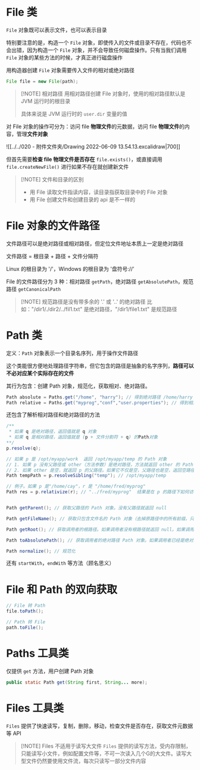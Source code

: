 
# File 类

`File` 对象既可以表示文件，也可以表示目录

特别要注意的是，构造一个 `File` 对象，即使传入的文件或目录不存在，代码也不会出错，因为构造一个 `File` 对象，并不会导致任何磁盘操作。只有当我们调用 `File` 对象的某些方法的时候，才真正进行磁盘操作

用构造器创建 `File` 对象需要传入文件的相对或绝对路径

```java
File file = new File(path);
```

> [!NOTE] 相对路径
> 用相对路径创建 File 对象时，使用的相对路径默认是 JVM 运行时的根目录
> 
> 具体来说是 JVM 运行时的 `user.dir` 变量的值

对 File 对象的操作可分为：访问 file **物理文件**的元数据，访问 file **物理文件**的内容，管理**文件对象**

![[../../020 - 附件文件夹/Drawing 2022-06-09 13.54.13.excalidraw|700]]

但首先需要**检查 file 物理文件是否存在** `file.exists()`，或直接调用 `file.createNewFile()` 进行如果不存在就创建新文件


> [!NOTE] 文件和目录的区别
> - 用 File 读取文件指读内容，读目录指获取目录中的 File 对象
> - 用 File 创建文件和创建目录的 api 是不一样的


# File 对象的文件路径

文件路径可以是绝对路径或相对路径，但定位文件地址本质上一定是绝对路径

文件路径 = 根目录 + 路径 + 文件分隔符

Linux 的根目录为 '/'，Windows 的根目录为 '盘符号://'


File 的文件路径分为 3 种：相对路径 `getPath`，绝对路径 `getAbsolutePath`，规范路径 `getCanonicalPath`


> [!NOTE] 规范路径是没有带多余的 '.' 或 '..' 的绝对路径
> 比如："/dir1/./dir2/../fil1.txt" 是绝对路径，"/dir1/file1.txt" 是规范路径



# Path 类

定义：`Path` 对象表示一个目录名序列，用于操作文件路径

这个类能很方便地处理路径字符串，但它包含的路径是抽象的名字序列，**路径可以不必对应某个实际存在的文件**

其行为包含：创建 Path 对象，规范化，获取相对、绝对路径。

```java
Path absolute = Paths.get("/home", "harry"); // 得到绝对路径 /home/harry
Path relative = Paths.get("myprog","conf","user.properties"); // 得到相对路径 myprog/conf/user.properties 
```

还包含了解析相对路径和绝对路径的方法

```java
/**
 * 如果 q 是绝对路径，返回值就是 q 对象
 * 如果 q 是相对路径，返回值就是 (p + 文件分割符 + q) 的Path对象
**/
p.resolve(q);
```

```java
// 如果 p 是 /opt/myapp/work  返回 /opt/myapp/temp 的 Path 对象
// 1. 如果 p 没有父路径或 other（方法参数）是绝对路径，方法就返回 other 的 Path 对象
// 2. 如果 other 是空，就返回 p 的父路径。如果它不仅是空，父路径也是空，返回空路径  空——""
Path tempPath = p.resolveSibling("temp"); // /opt/myapp/temp
```

```java
// 例子。如果 p 是"/home/cay"，r 是 "/home/fred/myprog"
Path res = p.relativize(r); // "../fred/myprog"  结果是在 p 的路径下如何访问到 r 的路径
```

```java

Path getParent(); // 获取父路径的 Path 对象。没有父路径就返回 null

Path getFileName(); // 获取只包含文件名的 Path 对象（去掉原路径中的所有前缀，只剩下最后一个文件分隔符后的字符串）

Path getRoot(); // 获取调用者的根路径。如果调用者没有根路径就返回 null。如果调用者是相对路径，默认是没有根路径的

Path toAbsolutePath(); // 获取调用者的绝对路径 Path 对象。如果调用者已经是绝对路径返回原对象，否则尝试获取绝对路径，如果获取不到就抛错

Path normalize(); // 规范化

```

还有 `startWith`，`endWith` 等方法（顾名思义）


# File 和 Path 的双向获取

```java
// File 转 Path
file.toPath();
```

```java
// Path 转 File
path.toFile();
```


# Paths 工具类

仅提供 `get` 方法，用户创建 Path 对象

```java
public static Path get(String first, String... more);
```


# Files 工具类

`Files` 提供了快速读写，复制，删除，移动，检查文件是否存在，获取文件元数据等 API


> [!NOTE] Files 不适用于读写大文件
> `Files` 提供的读写方法，受内存限制，只能读写小文件，例如配置文件等，不可一次读入几个G的大文件。读写大型文件仍然要使用文件流，每次只读写一部分文件内容

